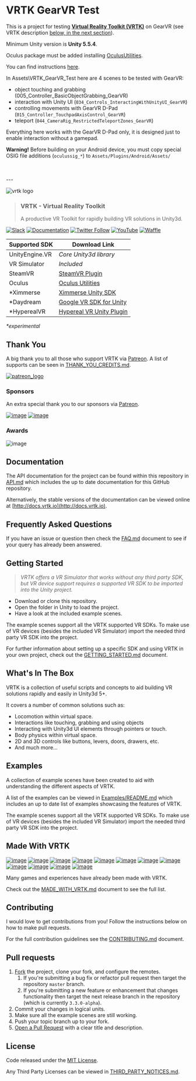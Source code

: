 # VRTK GearVR Test
This is a project for testing **[Virtual Reality Toolkit (VRTK)](https://github.com/thestonefox/VRTK)** on GearVR (see VRTK description [below, in the next section](#VRTK)).

Minimum Unity version is **Unity 5.5.4**.

Oculus package must be added installing [OculusUtilities](https://developer.oculus.com/downloads/package/oculus-utilities-for-unity-5/).

You can find instructions [here](Assets/VRTK_GearVR_Test/README.md).

In Assets\VRTK_GearVR_Test here are 4 scenes to be tested with GearVR:
* object touching and grabbing
(005_Controller_BasicObjectGrabbing_GearVR)
* interaction with Unity UI (`034_Controls_InteractingWithUnityUI_GearVR`)
* controlling movements with GearVR D-Pad (`015_Controller_TouchpadAxisControl_GearVR`)
* teleport (`044_CameraRig_RestrictedTeleportZones_GearVR`)

Everything here works with the GearVR D-Pad only, it is designed just to
enable interaction without a gamepad.

**Warning!** Before building on your Android device, you must copy special OSIG file additions (`oculussig_*`)
 to `Assets/Plugins/Android/Assets/`
 
 <br>
 <br>
---
<br>
<a name="VRTK"></a>

![vrtk logo](https://user-images.githubusercontent.com/1029673/29922542-f8ccb81c-8e4d-11e7-8fa3-b8607c550d77.png)
> ### VRTK - Virtual Reality Toolkit
> A productive VR Toolkit for rapidly building VR solutions in Unity3d.

[![Slack](http://sysdia2.co.uk/badge.svg)](http://invite.vrtk.io)
[![Documentation](https://img.shields.io/badge/readme-docs-3484C6.svg)](http://docs.vrtk.io)
[![Twitter Follow](https://img.shields.io/twitter/follow/vr_toolkit.svg?style=flat&label=twitter)](https://twitter.com/VR_Toolkit)
[![YouTube](https://img.shields.io/badge/youtube-channel-e52d27.svg)](http://videos.vrtk.io)
[![Waffle](https://img.shields.io/badge/project-backlog-78bdf2.svg)](http://tracker.vrtk.io)

| Supported SDK | Download Link |
|---------------|---------------|
| UnityEngine.VR | _Core Unity3d library_ |
| VR Simulator | _Included_ |
| SteamVR | [SteamVR Plugin] |
| Oculus | [Oculus Utilities] |
| *Ximmerse | [Ximmerse Unity SDK] |
| *Daydream | [Google VR SDK for Unity]
| *HyperealVR | [Hypereal VR Unity Plugin]

_*experimental_

## Thank You

A big thank you to all those who support VRTK via [Patreon]. A list of supports can be seen in [THANK_YOU_CREDITS.md].

[![patreon_logo](https://user-images.githubusercontent.com/1029673/28471651-be40a2ea-6e35-11e7-9b01-e1b4a7d533b3.png)](https://www.patreon.com/vrtk)

### Sponsors

An extra special thank you to our sponsors via [Patreon].

[![image](https://user-images.githubusercontent.com/1029673/27898738-28f0e226-621f-11e7-9fdb-8618d85ba372.png)](https://www.realestate.com.au) [![image](https://user-images.githubusercontent.com/1029673/29113652-8fa11ca4-7ce9-11e7-9e33-88308af369b9.png)](http://alvios.com/)

### Awards

![image](https://user-images.githubusercontent.com/1029673/31736514-e813fa84-b43c-11e7-8444-f8159d2f0085.png)

## Documentation

The API documentation for the project can be found within this
repository in [API.md] which includes the up to date documentation
for this GitHub repository.

Alternatively, the stable versions of the documentation can be viewed
online at [http://docs.vrtk.io](http://docs.vrtk.io).

## Frequently Asked Questions

If you have an issue or question then check the [FAQ.md] document to
see if your query has already been answered.

## Getting Started

  > *VRTK offers a VR Simulator that works without any third party SDK,
  >  but VR device support requires a supported VR SDK to be imported
  >  into the Unity project.*

 * Download or clone this repository.
 * Open the folder in Unity to load the project.
 * Have a look at the included example scenes.

The example scenes support all the VRTK supported VR SDKs. To make use
of VR devices (besides the included VR Simulator) import the needed
third party VR SDK into the project.

For further information about setting up a specific SDK and using VRTK
in your own project, check out the [GETTING_STARTED.md] document.

## What's In The Box

VRTK is a collection of useful scripts and concepts to aid building VR
solutions rapidly and easily in Unity3d 5+.

It covers a number of common solutions such as:

 * Locomotion within virtual space.
 * Interactions like touching, grabbing and using objects
 * Interacting with Unity3d UI elements through pointers or touch.
 * Body physics within virtual space.
 * 2D and 3D controls like buttons, levers, doors, drawers, etc.
 * And much more...

## Examples

A collection of example scenes have been created to aid with
understanding the different aspects of VRTK.

A list of the examples can be viewed in [Examples/README.md] which includes
an up to date list of examples showcasing the features of VRTK.

The example scenes support all the VRTK supported VR SDKs. To make use
of VR devices (besides the included VR Simulator) import the needed
third party VR SDK into the project.

## Made With VRTK

[![image](https://cloud.githubusercontent.com/assets/1029673/21553226/210e291a-cdff-11e6-8639-91a3dddb1555.png)](http://store.steampowered.com/app/489380) [![image](https://cloud.githubusercontent.com/assets/1029673/21553234/2d105e4a-cdff-11e6-95a2-7dfdf7519e17.png)](http://store.steampowered.com/app/488760) [![image](https://cloud.githubusercontent.com/assets/1029673/21553257/5c17bf30-cdff-11e6-98ab-a017bc5cd00d.png)](http://store.steampowered.com/app/494830) [![image](https://cloud.githubusercontent.com/assets/1029673/21553262/6d82afd2-cdff-11e6-8400-882989a6252c.png)](http://store.steampowered.com/app/391640) [![image](https://cloud.githubusercontent.com/assets/1029673/21553270/7b8808f2-cdff-11e6-9adb-1e20fe557ae0.png)](http://store.steampowered.com/app/525680) [![image](https://cloud.githubusercontent.com/assets/1029673/21553293/9eef3e32-cdff-11e6-8dc7-f4a3866ac386.png)](http://store.steampowered.com/app/550360) [![image](https://user-images.githubusercontent.com/1029673/27344044-dc29bb78-55dc-11e7-80b6-a1524cb3ca14.png)](http://store.steampowered.com/app/584850) [![image](https://cloud.githubusercontent.com/assets/1029673/21553649/53ded8d8-ce01-11e6-8314-d33a873db745.png)](http://store.steampowered.com/app/510410) [![image](https://cloud.githubusercontent.com/assets/1029673/21553655/63e21e0c-ce01-11e6-90b0-477b14af993f.png)](http://store.steampowered.com/app/499760) [![image](https://cloud.githubusercontent.com/assets/1029673/21553665/713938ce-ce01-11e6-84f3-40db254292f1.png)](http://store.steampowered.com/app/548560) [![image](https://cloud.githubusercontent.com/assets/1029673/21553680/908ae95c-ce01-11e6-989f-68c38160d528.png)](http://store.steampowered.com/app/511370) [![image](https://cloud.githubusercontent.com/assets/1029673/21553683/a0afb84e-ce01-11e6-9450-aaca567f7fc8.png)](http://store.steampowered.com/app/472720)

Many games and experiences have already been made with VRTK.

Check out the [MADE_WITH_VRTK.md] document to see the full list.

## Contributing

I would love to get contributions from you! Follow the instructions
below on how to make pull requests.

For the full contribution guidelines see the [CONTRIBUTING.md] document.

## Pull requests

 1. [Fork] the project, clone your fork, and configure the remotes.
    1. If you're submitting a bug fix or refactor pull request then
    target the repository `master` branch.
    2. If you're submitting a new feature or enhancement that changes
    functionality then target the next release branch in the
    repository (which is currently `3.3.0-alpha`).
 3. Commit your changes in logical units.
 4. Make sure all the example scenes are still working.
 5. Push your topic branch up to your fork.
 6. [Open a Pull Request] with a clear title and description.

## License

Code released under the [MIT License].

Any Third Party Licenses can be viewed in [THIRD_PARTY_NOTICES.md].

[SteamVR Plugin]: https://www.assetstore.unity3d.com/en/#!/content/32647
[SteamVR Plugin for Unity3d Github Repo]: https://github.com/ValveSoftware/openvr/tree/master/unity_package/Assets/SteamVR
[Oculus Utilities]: https://developer.oculus.com/downloads/package/oculus-utilities-for-unity-5/
[Ximmerse Unity SDK]: https://github.com/Ximmerse/SDK/tree/master/Unity
[Google VR SDK for Unity]: https://developers.google.com/vr/unity/download
[Hypereal VR Unity Plugin]: https://www.hypereal.com/#/developer/resource/download

[MIT License]: LICENSE.md
[THIRD_PARTY_NOTICES.md]: THIRD_PARTY_NOTICES.md
[CONTRIBUTING.md]: /.github/CONTRIBUTING.md

[FAQ.md]: /Assets/VRTK/Documentation/FAQ.md
[MADE_WITH_VRTK.md]: /Assets/VRTK/Documentation/MADE_WITH_VRTK.md
[API.md]: /Assets/VRTK/Documentation/API.md
[GETTING_STARTED.md]: /Assets/VRTK/Documentation/GETTING_STARTED.md
[THANK_YOU_CREDITS.md]: /Assets/VRTK/Documentation/THANK_YOU_CREDITS.md
[Examples/README.md]: /Assets/VRTK/Examples/README.md

[Fork]: http://help.github.com/fork-a-repo/
[Open a Pull Request]: https://help.github.com/articles/using-pull-requests/
[Patreon]: https://www.patreon.com/vrtk
